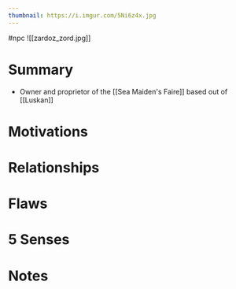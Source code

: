 ```yaml
---
thumbnail: https://i.imgur.com/5Ni6z4x.jpg
---
```

#npc
![[zardoz_zord.jpg]]

# Summary
- Owner and proprietor of the [[Sea Maiden's Faire]] based out of [[Luskan]]

# Motivations
# Relationships
# Flaws
# 5 Senses
# Notes
